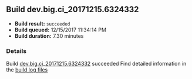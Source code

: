 ## Build dev.big.ci_20171215.6324332
- **Build result:** `succeeded`
- **Build queued:** 12/15/2017 11:34:14 PM
- **Build duration:** 7.30 minutes
### Details
Build [dev.big.ci_20171215.6324332](https://winappstudio.visualstudio.com/web/build.aspx?pcguid=a4ef43be-68ce-4195-a619-079b4d9834c2&builduri=vstfs%3a%2f%2f%2fBuild%2fBuild%2f24332) succeeded
Find detailed information in the [build log files](https://uwpctdiags.blob.core.windows.net/buildlogs/dev.big.ci_20171215.6324332_logs.zip)
